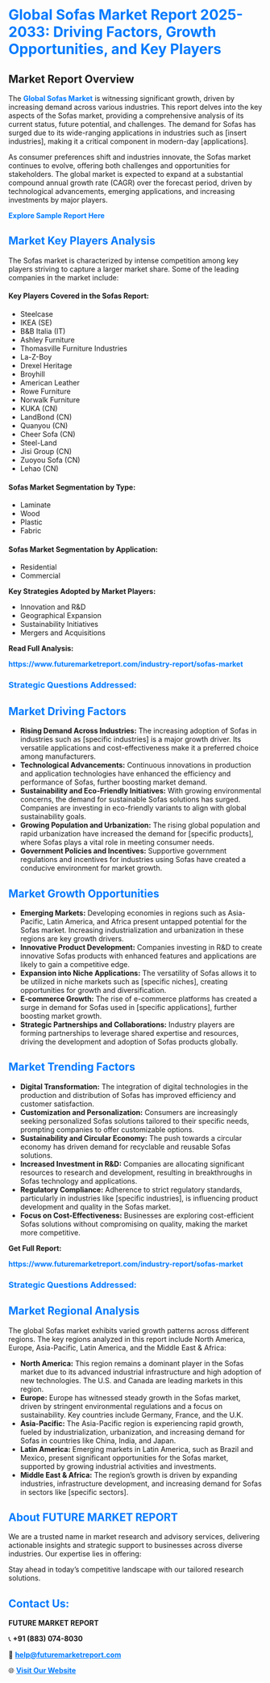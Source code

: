 <h1 style="color: #007BFF;">Global Sofas Market Report 2025-2033: Driving Factors, Growth Opportunities, and Key Players</h1>

<section id="overview">
<h2>Market Report Overview</h2>
<p>The <a href="https://www.futuremarketreport.com/industry-report/sofas-market" style="color: #007BFF; text-decoration: none;"><strong>Global Sofas Market</strong></a> is witnessing significant growth, driven by increasing demand across various industries. This report delves into the key aspects of the Sofas market, providing a comprehensive analysis of its current status, future potential, and challenges. The demand for Sofas has surged due to its wide-ranging applications in industries such as [insert industries], making it a critical component in modern-day [applications].</p>
<p>As consumer preferences shift and industries innovate, the Sofas market continues to evolve, offering both challenges and opportunities for stakeholders. The global market is expected to expand at a substantial compound annual growth rate (CAGR) over the forecast period, driven by technological advancements, emerging applications, and increasing investments by major players.</p>
</section>

<section id="overview">
<p><a href="https://www.futuremarketreport.com/request-sample/reportId=83455" style="color: #007BFF; text-decoration: none;"><strong>Explore Sample Report Here</strong></a></p>
</section>

<section id="key-players">
<h2 style="color: #007BFF;">Market Key Players Analysis</h2>
<p>The Sofas market is characterized by intense competition among key players striving to capture a larger market share. Some of the leading companies in the market include:</p>
<h4>Key Players Covered in the Sofas Report:</h4>
<ul><li>Steelcase</li><li>IKEA (SE)</li><li>B&amp;B Italia (IT)</li><li>Ashley Furniture</li><li>Thomasville Furniture Industries</li><li>La-Z-Boy</li><li>Drexel Heritage</li><li>Broyhill</li><li>American Leather</li><li>Rowe Furniture</li><li>Norwalk Furniture</li><li>KUKA (CN)</li><li>LandBond (CN)</li><li>Quanyou (CN)</li><li>Cheer Sofa (CN)</li><li>Steel-Land</li><li>Jisi Group (CN)</li><li>Zuoyou Sofa (CN)</li><li>Lehao (CN)</li></ul>
<h4>Sofas Market Segmentation by Type:</h4>
<ul><li>Laminate</li><li>Wood</li><li>Plastic</li><li>Fabric</li></ul>

<h4>Sofas Market Segmentation by Application:</h4>
<ul><li>Residential</li><li>Commercial</li></ul>
<p><strong>Key Strategies Adopted by Market Players:</strong></p>
<ul>
<li>Innovation and R&D</li>
<li>Geographical Expansion</li>
<li>Sustainability Initiatives</li>
<li>Mergers and Acquisitions</li>
</ul>
</section>

<section>
<p><strong>Read Full Analysis: </strong></p><a href="https://www.futuremarketreport.com/industry-report/sofas-market" style="color: #007BFF; text-decoration: none;"><strong>https://www.futuremarketreport.com/industry-report/sofas-market</strong></a>
<h3 style="color: #007BFF;">Strategic Questions Addressed:</h3>
</section>

<section id="driving-factors">
<h2 style="color: #007BFF;">Market Driving Factors</h2>
<ul>
<li><strong>Rising Demand Across Industries:</strong> The increasing adoption of Sofas in industries such as [specific industries] is a major growth driver. Its versatile applications and cost-effectiveness make it a preferred choice among manufacturers.</li>
<li><strong>Technological Advancements:</strong> Continuous innovations in production and application technologies have enhanced the efficiency and performance of Sofas, further boosting market demand.</li>
<li><strong>Sustainability and Eco-Friendly Initiatives:</strong> With growing environmental concerns, the demand for sustainable Sofas solutions has surged. Companies are investing in eco-friendly variants to align with global sustainability goals.</li>
<li><strong>Growing Population and Urbanization:</strong> The rising global population and rapid urbanization have increased the demand for [specific products], where Sofas plays a vital role in meeting consumer needs.</li>
<li><strong>Government Policies and Incentives:</strong> Supportive government regulations and incentives for industries using Sofas have created a conducive environment for market growth.</li>
</ul>
</section>

<section id="growth-opportunities">
<h2 style="color: #007BFF;">Market Growth Opportunities</h2>
<ul>
<li><strong>Emerging Markets:</strong> Developing economies in regions such as Asia-Pacific, Latin America, and Africa present untapped potential for the Sofas market. Increasing industrialization and urbanization in these regions are key growth drivers.</li>
<li><strong>Innovative Product Development:</strong> Companies investing in R&D to create innovative Sofas products with enhanced features and applications are likely to gain a competitive edge.</li>
<li><strong>Expansion into Niche Applications:</strong> The versatility of Sofas allows it to be utilized in niche markets such as [specific niches], creating opportunities for growth and diversification.</li>
<li><strong>E-commerce Growth:</strong> The rise of e-commerce platforms has created a surge in demand for Sofas used in [specific applications], further boosting market growth.</li>
<li><strong>Strategic Partnerships and Collaborations:</strong> Industry players are forming partnerships to leverage shared expertise and resources, driving the development and adoption of Sofas products globally.</li>
</ul>
</section>

<section id="trending-factors">
<h2 style="color: #007BFF;">Market Trending Factors</h2>
<ul>
<li><strong>Digital Transformation:</strong> The integration of digital technologies in the production and distribution of Sofas has improved efficiency and customer satisfaction.</li>
<li><strong>Customization and Personalization:</strong> Consumers are increasingly seeking personalized Sofas solutions tailored to their specific needs, prompting companies to offer customizable options.</li>
<li><strong>Sustainability and Circular Economy:</strong> The push towards a circular economy has driven demand for recyclable and reusable Sofas solutions.</li>
<li><strong>Increased Investment in R&D:</strong> Companies are allocating significant resources to research and development, resulting in breakthroughs in Sofas technology and applications.</li>
<li><strong>Regulatory Compliance:</strong> Adherence to strict regulatory standards, particularly in industries like [specific industries], is influencing product development and quality in the Sofas market.</li>
<li><strong>Focus on Cost-Effectiveness:</strong> Businesses are exploring cost-efficient Sofas solutions without compromising on quality, making the market more competitive.</li>
</ul>
</section>

<section>
<p><strong>Get Full Report: </strong></p><a href="https://www.futuremarketreport.com/industry-report/sofas-market" style="color: #007BFF; text-decoration: none;"><strong>https://www.futuremarketreport.com/industry-report/sofas-market</strong></a>
<h3 style="color: #007BFF;">Strategic Questions Addressed:</h3>
</section>


<section id="regional-analysis">
<h2 style="color: #007BFF;">Market Regional Analysis</h2>
<p>The global Sofas market exhibits varied growth patterns across different regions. The key regions analyzed in this report include North America, Europe, Asia-Pacific, Latin America, and the Middle East & Africa:</p>
<ul>
<li><strong>North America:</strong> This region remains a dominant player in the Sofas market due to its advanced industrial infrastructure and high adoption of new technologies. The U.S. and Canada are leading markets in this region.</li>
<li><strong>Europe:</strong> Europe has witnessed steady growth in the Sofas market, driven by stringent environmental regulations and a focus on sustainability. Key countries include Germany, France, and the U.K.</li>
<li><strong>Asia-Pacific:</strong> The Asia-Pacific region is experiencing rapid growth, fueled by industrialization, urbanization, and increasing demand for Sofas in countries like China, India, and Japan.</li>
<li><strong>Latin America:</strong> Emerging markets in Latin America, such as Brazil and Mexico, present significant opportunities for the Sofas market, supported by growing industrial activities and investments.</li>
<li><strong>Middle East & Africa:</strong> The region’s growth is driven by expanding industries, infrastructure development, and increasing demand for Sofas in sectors like [specific sectors].</li>
</ul>
</section>

<footer>
<h2 style="color: #007BFF;">About FUTURE MARKET REPORT</h2>
<p>We are a trusted name in market research and advisory services, delivering actionable insights and strategic support to businesses across diverse industries. Our expertise lies in offering:</p>

<p>Stay ahead in today’s competitive landscape with our tailored research solutions.</p>

<h2 style="color: #007BFF;">Contact Us:</h2>
<p><strong>FUTURE MARKET REPORT</strong></p>
<p>📞 <strong>+91 (883) 074-8030</strong></p>
<p>📧 <strong><a href="mailto:help@futuremarketreport.com" style="color: #007BFF;">help@futuremarketreport.com</a></strong></p>
<p>🌐 <strong><a href="https://www.futuremarketreport.com/" style="color: #007BFF;">Visit Our Website</a></strong></p>
</footer>